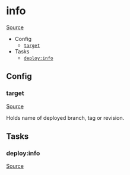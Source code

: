 <!-- DO NOT EDIT THIS FILE! -->
<!-- Instead edit recipe/deploy/info.php -->
<!-- Then run bin/docgen -->

# info

[Source](/recipe/deploy/info.php)



* Config
  * [`target`](#target)
* Tasks
  * [`deploy:info`](#deployinfo)

## Config
### target
[Source](/recipe/deploy/info.php#L5)

Holds name of deployed branch, tag or revision.


## Tasks
### deploy:info
[Source](/recipe/deploy/info.php#L23)



